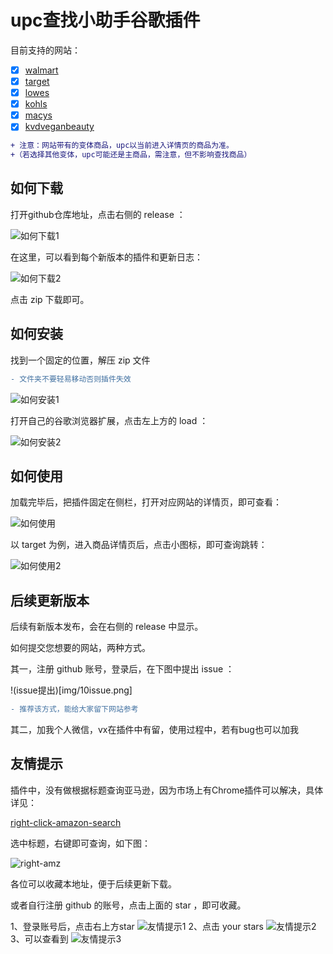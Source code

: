 # upc查找小助手谷歌插件

目前支持的网站：

- [x] [walmart](https://www.walmart.com/)
- [x] [target](https://www.target.com/)
- [x] [lowes](https://www.lowes.com/)
- [x] [kohls](https://www.kohls.com/)
- [x] [macys](https://www.macys.com/)
- [x] [kvdveganbeauty](https://www.kvdveganbeauty.com/)

```diff
+ 注意：网站带有的变体商品，upc以当前进入详情页的商品为准。
+（若选择其他变体，upc可能还是主商品，需注意，但不影响查找商品）
```

## 如何下载

打开github仓库地址，点击右侧的 release ：

![如何下载1](img/1release.png)

在这里，可以看到每个新版本的插件和更新日志：

![如何下载2](img/2rrelease.png)

点击 zip 下载即可。

## 如何安装

找到一个固定的位置，解压 zip 文件
```diff
- 文件夹不要轻易移动否则插件失效
```

![如何安装1](img/3unpack.png)

打开自己的谷歌浏览器扩展，点击左上方的 load ：

![如何安装2](img/4load.png)


## 如何使用

加载完毕后，把插件固定在侧栏，打开对应网站的详情页，即可查看：

![如何使用](img/5sccuess.png)

以 target 为例，进入商品详情页后，点击小图标，即可查询跳转：

![如何使用2](img/5use.png)

## 后续更新版本

后续有新版本发布，会在右侧的 release 中显示。

如何提交您想要的网站，两种方式。

其一，注册 github 账号，登录后，在下图中提出 issue ：

!(issue提出)[img/10issue.png]

```diff
- 推荐该方式，能给大家留下网站参考
```

其二，加我个人微信，vx在插件中有留，使用过程中，若有bug也可以加我


## 友情提示

插件中，没有做根据标题查询亚马逊，因为市场上有Chrome插件可以解决，具体详见：

[right-click-amazon-search](https://chrome.google.com/webstore/detail/right-click-amazon-search/ehhhlpdgplkjdcgodmkgonnjhpkdiilc/related?hl=en)

选中标题，右键即可查询，如下图：

![right-amz](img/9right-amz.png)

各位可以收藏本地址，便于后续更新下载。

或者自行注册 github 的账号，点击上面的 star ，即可收藏。

1、登录账号后，点击右上方star
![友情提示1](img/6star.png)
2、点击 your stars
![友情提示2](img/7star.png)
3、可以查看到
![友情提示3](img/8star.png)
